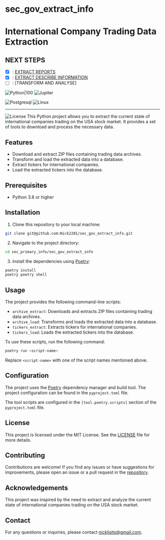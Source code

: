 # sec_gov_extract_info
# International Company Trading Data Extraction
## NEXT STEPS 
- [x] : [EXTRACT REPORTS](https://github.com/Nick2201/sec_gov_reports/issues/1)
- [x] : [EXTRACT DESCRIBE INFORMATION](https://github.com/Nick2201/extract_yf_api/issues/1)
- [ ] : [TRANSFORM AND ANALYSE]

![Python|100](http://ForTheBadge.com/images/badges/made-with-python.svg)
![Jupiter](https://img.shields.io/badge/Made%20with-Jupyter-orange?style=for-the-badge&logo=Jupyter)

![Postgresql](https://img.shields.io/badge/PostgreSQL-316192?style=for-the-badge&logo=postgresql&logoColor=white)
![Linux](https://img.shields.io/badge/Linux-FCC624?style=for-the-badge&logo=linux&logoColor=black)

___
![License](https://img.shields.io/badge/License-MIT-green)
This Python project allows you to extract the current state of international companies trading on the USA stock market. It provides a set of tools to download and process the necessary data.

## Features

- Download and extract ZIP files containing trading data archives.
- Transform and load the extracted data into a database.
- Extract tickers for international companies.
- Load the extracted tickers into the database.

## Prerequisites

- Python 3.8 or higher

## Installation

1. Clone this repository to your local machine:

```bash
git clone git@github.com:Nick2201/sec_gov_extract_info.git
```

2. Navigate to the project directory:

```bash
cd sec_primary_info/sec_gov_extract_info
```

3. Install the dependencies using [Poetry](https://python-poetry.org/):

```bash
poetry install
poetry poetry shell
```

## Usage

The project provides the following command-line scripts:

- `archive_extract`: Downloads and extracts ZIP files containing trading data archives.
- `archive_load`: Transforms and loads the extracted data into a database.
- `tickers_extract`: Extracts tickers for international companies.
- `tickers_load`: Loads the extracted tickers into the database.

To use these scripts, run the following command:

```bash
poetry run <script-name>
```

Replace `<script-name>` with one of the script names mentioned above.

## Configuration

The project uses the [Poetry](https://python-poetry.org/) dependency manager and build tool. The project configuration can be found in the `pyproject.toml` file.

The tool scripts are configured in the `[tool.poetry.scripts]` section of the `pyproject.toml` file.

## License

This project is licensed under the MIT License. See the [LICENSE](LICENSE) file for more details.

## Contributing

Contributions are welcome! If you find any issues or have suggestions for improvements, please open an issue or a pull request in the [repository](https://github.com/your-username/your-project).

## Acknowledgements

This project was inspired by the need to extract and analyze the current state of international companies trading on the USA stock market.

## Contact

For any questions or inquiries, please contact [nicklisits@gmail.com](mailto:your-email@example.com).
